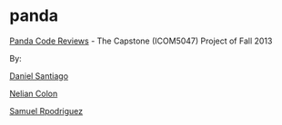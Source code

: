 panda
=====

[Panda Code Reviews](http://pandacode.sytes.net/ "Panda Code Review Site") - The Capstone (ICOM5047) Project of Fall 2013

By:

[Daniel Santiago](https://github.com/danysantiago "danysantiago")

[Nelian Colon](http://github.com/nelii28o2 "nelii28o2")

[Samuel Rpodriguez](http://github.com/samus250 "samus250")


